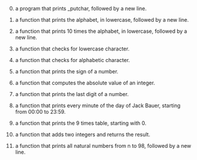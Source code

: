 0.	a program that prints _putchar, followed by a new line.

1.	a function that prints the alphabet, in lowercase, followed by a new line.

2.	a function that prints 10 times the alphabet, in lowercase, followed by a new line.

3.	a function that checks for lowercase character.

4.	 a function that checks for alphabetic character.

5.	a function that prints the sign of a number.

6.	 a function that computes the absolute value of an integer.

7.	 a function that prints the last digit of a number.

8.	a function that prints every minute of the day of Jack Bauer, starting from 00:00 to 23:59.

9.	 a function that prints the 9 times table, starting with 0.

10.	a function that adds two integers and returns the result.

11.	a function that prints all natural numbers from n to 98, followed by a new line.

